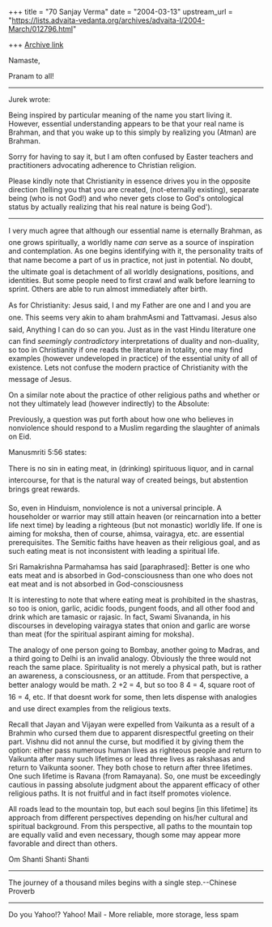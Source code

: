 +++
title = "70 Sanjay Verma"
date = "2004-03-13"
upstream_url = "https://lists.advaita-vedanta.org/archives/advaita-l/2004-March/012796.html"

+++
[Archive link](https://lists.advaita-vedanta.org/archives/advaita-l/2004-March/012796.html)


Namaste,



Pranam to all!




*********************************
Jurek <omeganlp at yahoo.co.uk> wrote:


Being inspired by particular meaning of the name you start living it. However, essential understanding appears to be that your real name is Brahman, and that you wake up to this simply by realizing you (Atman) are Brahman.

Sorry for having to say it, but I am often confused by Easter teachers and practitioners advocating adherence to Christian religion. 

Please kindly note that Christianity in essence drives you in the opposite direction (telling you that you are created, (not-eternally existing), separate being (who is not God!) and who never gets close to God's ontological status by actually realizing that his real nature is being God'). 

*********************



I very much agree that although our essential name is eternally Brahman, as one grows spiritually, a worldly name *can* serve as a source of inspiration and contemplation. As one begins identifying with it, the personality traits of that name become a part of us in practice, not just in potential. No doubt, the ultimate goal is detachment of all worldly designations, positions, and identities. But some people need to first crawl and walk before learning to sprint. Others are able to run almost immediately after birth.



As for Christianity: Jesus said, I and my Father are one and I and you are one. This seems very akin to aham brahmAsmi and Tattvamasi. Jesus also said, Anything I can do so can you. Just as in the vast Hindu literature one can find *seemingly contradictory* interpretations of duality and non-duality, so too in Christianity if one reads the literature in totality, one may find examples (however undeveloped in practice) of the essential unity of all of existence. Lets not confuse the modern practice of Christianity with the message of Jesus.



On a similar note about the practice of other religious paths and whether or not they ultimately lead (however indirectly) to the Absolute:



Previously, a question was put forth about how one who believes in nonviolence should respond to a Muslim regarding the slaughter of animals on Eid. 



Manusmriti 5:56 states:



There is no sin in eating meat, in (drinking) spirituous liquor, and in carnal intercourse, for that is the natural way of created beings, but abstention brings great rewards.



So, even in Hinduism, nonviolence is not a universal principle. A householder or warrior may still attain heaven (or reincarnation into a better life next time) by leading a righteous (but not monastic) worldly life. If one is aiming for moksha, then of course, ahimsa, vairagya, etc. are essential prerequisites. The Semitic faiths have heaven as their religious goal, and as such eating meat is not inconsistent with leading a spiritual life.



Sri Ramakrishna Parmahamsa has said [paraphrased]: Better is one who eats meat and is absorbed in God-consciousness than one who does not eat meat and is not absorbed in God-consciousness



It is interesting to note that where eating meat is prohibited in the shastras, so too is onion, garlic, acidic foods, pungent foods, and all other food and drink which are tamasic or rajasic. In fact, Swami Sivananda, in his discourses in developing vairagya states that onion and garlic are worse than meat (for the spiritual aspirant aiming for moksha).



The analogy of one person going to Bombay, another going to Madras, and a third going to Delhi is an invalid analogy. Obviously the three would not reach the same place. Spirituality is not merely a physical path, but is rather an awareness, a consciousness, or an attitude. From that perspective, a better analogy would be math. 2 +2 = 4, but so too 8  4 = 4, square root of 16 = 4, etc. If that doesnt work for some, then lets dispense with analogies and use direct examples from the religious texts.



Recall that Jayan and Vijayan were expelled from Vaikunta as a result of a Brahmin who cursed them due to apparent disrespectful greeting on their part. Vishnu did not annul the curse, but modified it by giving them the option: either pass numerous human lives as righteous people and return to Vaikunta after many such lifetimes or lead three lives as rakshasas and return to Vaikunta sooner. They both chose to return after three lifetimes. One such lifetime is Ravana (from Ramayana). So, one must be exceedingly cautious in passing absolute judgment about the apparent efficacy of other religious paths. It is not fruitful and in fact itself promotes violence.



All roads lead to the mountain top, but each soul begins [in this lifetime] its approach from different perspectives depending on his/her cultural and spiritual background. From this perspective, all paths to the mountain top are equally valid and even necessary, though some may appear more favorable and direct than others.



Om Shanti Shanti Shanti








_______________________________________

The journey of a thousand miles begins
with a single step.--Chinese Proverb

_______________________________________
Do you Yahoo!?
Yahoo! Mail - More reliable, more storage, less spam

